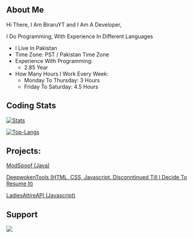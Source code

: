 ## About Me

Hi There, I Am BiraruYT and I Am A Developer,

I Do Programming, With Experience In Different Languages
* I Live In Pakistan
* Time Zone: PST / Pakistan Time Zone
* Experience With Programming:
  * 2.85 Year
* How Many Hours I Work Every Week:
  * Monday To Thursday: 3 Hours
  * Friday To Saturday: 4.5 Hours

## Coding Stats

[![Stats](https://github-readme-stats-rho-sandy-71.vercel.app/api/?username=BiraruYT&theme=dark)]()

[![Top-Langs](https://github-readme-stats-rho-sandy-71.vercel.app/api/top-langs/?username=BiraruYT&theme=dark)]()

## Projects:

[ModSpoof (Java)](https://github.com/BiraruYT/ModSpoof)

[DeepwokenTools (HTML, CSS, Javascript. Disconntinued Till I Decide To Resume It)](https://github.com/BiraruYT/cheapplayz.github.io)

[LadiesAttireAPI (Javascript)](https://github.com/BiraruYT/LadiesAttireAPI)

## Support

<a href="https://www.buymeacoffee.com/cheapplayz"><img src="https://img.buymeacoffee.com/button-api/?text=Buy me a coffee&emoji=&slug=cheapplayz&button_colour=FFDD00&font_colour=000000&font_family=Comic&outline_colour=000000&coffee_colour=ffffff" /></a>
